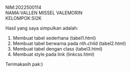 NIM:2022500114<br>
NAMA:VALLEN MISSEL VALEMORIN<br>
KELOMPOK:SI2K<br>
  
  Hasil yang saya simpulkan adalah:<br>
  1. Membuat tabel sederhana (tabel1.html)<br>
  2. Membuat tabel berwarna pada nth.child (tabel2.html)<br>
  3. Membuat tabel dengan class (tabel3.html)<br>
  4. Membuat style pada link (linkcss.html)<br>
 
 Terimakasih pak:)
